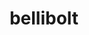 ---
id: 939
title: bellibolt
types: [electric]
image: https://raw.githubusercontent.com/PokeAPI/sprites/master/sprites/pokemon/939.png
---